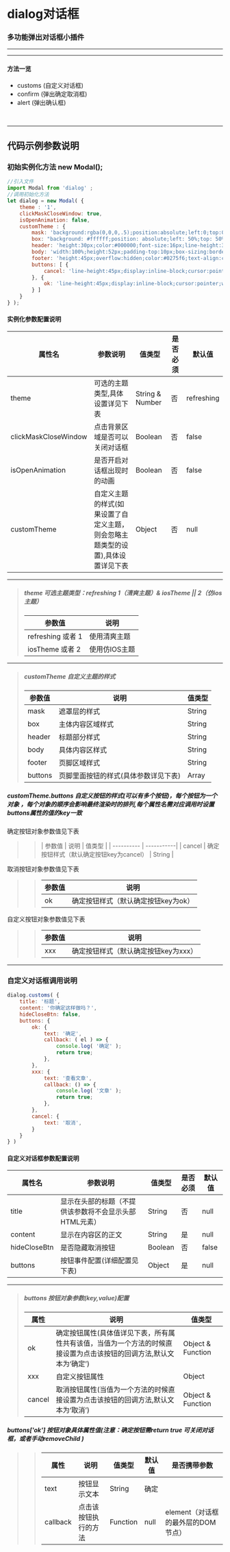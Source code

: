 # dialog对话框 #
### 多功能弹出对话框小插件
* * *
* * *

#### 方法一览
*   customs (自定义对话框)
*   confirm (弹出确定取消框)
*   alert   (弹出确认框)
<br>

***

## 代码示例参数说明

###  初始实例化方法 new Modal();

```javascript
//引入文件
import Modal from 'dialog' ;
//调用初始化方法
let dialog = new Modal( {
    theme : '1',
    clickMaskCloseWindow: true,
    isOpenAnimation: false,
    customTheme : {
        mask: 'background:rgba(0,0,0,.5);position:absolute;left:0;top:0;right:0;bottom:0;',
        box: "background: #ffffff;position: absolute;left: 50%;top: 50%;z-index: 1000;color: #808080;margin-top: -25%; margin-left: -40%;padding-top:20px;box-sizing:border-box;width:80%;border-radius:12px;-webkit-transform:scale(.01);transform:scale(.01);",
        header: 'height:30px;color:#000000;font-size:16px;line-height:30px;text-align:center;',
        body: 'width:100%;height:52px;padding-top:10px;box-sizing:border-box;line-height:20px;color:#232323;text-align:center;font-size:13px;padding:5px 25px;',
        footer: 'height:45px;overflow:hidden;color:#0275f6;text-align:center;border-top:1px solid #e2e2e2;box-shadow:0 1px 1px rgba(0,0,0,.02) inset;',
        buttons: [ {
            cancel: 'line-height:45px;display:inline-block;cursor:pointer;width:50%;border-right:1px solid #e2e2e2;box-sizing:border-box;'
        }, {
            ok: 'line-height:45px;display:inline-block;cursor:pointer;width:50%;'
        } ]
    }
} );
```
#### 实例化参数配置说明

| 属性名  | 参数说明 | 值类型 |  是否必须 | 默认值 |
| ---------- | -----------| ---------- | ----------- | -----------|
| theme   | 可选的主题类型,具体设置详见下表 | String & Number   | 否 | refreshing |
| clickMaskCloseWindow | 点击背景区域是否可以关闭对话框 | Boolean  | 否  | false |
| isOpenAnimation   | 是否开启对话框出现时的动画 | Boolean  | 否   | false |
| customTheme   | 自定义主题的样式(如果设置了自定义主题，则会忽略主题类型的设置),具体设置详见下表 | Object  | 否   | null |

***

>##### theme  可选主题类型：refreshing  1（清爽主题）& iosTheme || 2（仿ios主题）
>| 参数值  | 说明 |
>| ---------- | -----------|
>| refreshing  或者 1   |  使用清爽主题  |
>| iosTheme  或者 2   |  使用仿IOS主题  |

***

>##### customTheme  自定义主题的样式
>| 参数值  | 说明 | 值类型 |
>| ---------- | -----------| -----------|
>| mask | 遮罩层的样式 | String |
>| box | 主体内容区域样式 | String |
>| header | 标题部分样式 | String |
>| body | 具体内容区样式 | String |
>| footer | 页脚区域样式 | String |
>| buttons | 页脚里面按钮的样式(具体参数详见下表) | Array |

##### customTheme.buttons  自定义按钮的样式(可以有多个按钮)，每个按钮为一个对象 ，每个对象的顺序会影响最终渲染时的排列,每个属性名需对应调用时设置buttons属性的值的key一致

确定按钮对象参数值见下表
>>| 参数值  | 说明 | 值类型 |
>>| ---------- | -----------|
>>| cancel   | 确定按钮样式（默认确定按钮key为cancel）  | String |

取消按钮对象参数值见下表
>>| 参数值  | 说明 |
>>| ---------- | -----------|
>>| ok   | 确定按钮样式（默认确定按钮key为ok）  |

自定义按钮对象参数值见下表
>>| 参数值  | 说明 |
>>| ---------- | -----------|
>>| xxx  | 确定按钮样式（默认确定按钮key为xxx）  |


***


###  自定义对话框调用说明

```javascript
dialog.customs( {
    title: '标题',
    content: '你确定这样做吗？',
    hideCloseBtn: false,
    buttons: {
        ok: {
            text: '确定',
            callback: ( el ) => {
                console.log( '确定' );
                return true;
            },
        },
        xxx: {
            text: '查看文章',
            callback: () => {
                console.log( '文章' );
                return true;
            },
        },
        cancel: {
            text: '取消',
        }
    }
} )
```

#### 自定义对话框参数配置说明

| 属性名  | 参数说明 | 值类型 |  是否必须 | 默认值 |
| ---------- | -----------| ---------- | ----------- | -----------|
| title   | 显示在头部的标题（不提供该参数将不会显示头部HTML元素） | String | 否 | null |
| content   | 显示在内容区的正文 | String | 是 | null |
| hideCloseBtn   | 是否隐藏取消按钮 | Boolean | 否 | false |
| buttons   | 按钮事件配置(详细配置见下表) | Object | 是 | null |

***

>##### buttons  按钮对象参数(key,value)配置
>| 属性  | 说明 | 值类型 |
>| ---------- | -----------| -----------|
>| ok  |  确定按钮属性(具体值详见下表，所有属性共有该值，当值为一个方法的时候直接设置为点击该按钮的回调方法,默认文本为‘确定’)  | Object & Function |
>| xxx  |  自定义按钮属性  | Object |
>| cancel  |  取消按钮属性(当值为一个方法的时候直接设置为点击该按钮的回调方法,默认文本为‘取消’)  | Object  & Function  |


##### buttons['ok']  按钮对象具体属性值(注意：确定按钮需return true 可关闭对话框，或者手动removeChild )
>>| 属性  | 说明 | 值类型 | 默认值 | 是否携带参数 |
>>| ---------- | -----------| -----------| -----------| -----------|
>>| text  |  按钮显示文本  | String | 确定  |
>>| callback  |  点击该按钮执行的方法  | Function | null | element（对话框的最外层的DOM节点） |










